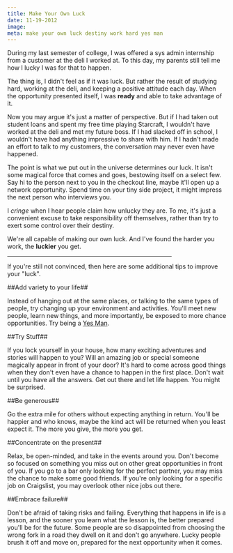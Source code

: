 ```yaml
---
title: Make Your Own Luck
date: 11-19-2012
image:
meta: make your own luck destiny work hard yes man
---
```


During my last semester of college, I was offered a sys admin internship from a customer at the deli I worked at. To this day, my parents still tell me how I lucky I was for that to happen.

The thing is, I didn't feel as if it was luck. But rather the result of studying hard, working at the deli, and keeping a positive attitude each day. When the opportunity presented itself, I was **ready** and able to take advantage of it.

Now you may argue it's just a matter of perspective. But if I had taken out student loans and spent my free time playing Starcraft, I wouldn't have worked at the deli and met my future boss. If I had slacked off in school, I wouldn't have had anything impressive to share with him. If I hadn't made an effort to talk to my customers, the conversation may never even have happened.

The point is what we put out in the universe determines our luck. It isn't some magical force that comes and goes, bestowing itself on a select few. Say hi to the person next to you in the checkout line, maybe it'll open up a network opportunity. Spend time on your tiny side project, it might impress the next person who interviews you.

I *cringe* when I hear people claim how unlucky they are. To me, it's just a convenient excuse to take responsibility off themselves, rather than try to exert some control over their destiny.

We're all capable of making our own luck. And I've found the harder you work, the **luckier** you get.

<hr width="75%">

If you're still not convinced, then here are some additional tips to improve your "luck".

##Add variety to your life##

Instead of hanging out at the same places, or talking to the same types of people, try changing up your environment and activities. You'll meet new people, learn new things, and more importantly, be exposed to more chance opportunities. Try being a [Yes Man][1].

##Try Stuff##

If you lock yourself in your house, how many exciting adventures and stories will happen to you? Will an amazing job or special someone magically appear in front of your door? It's hard to come across good things when they don't even have a chance to happen in the first place. Don't wait until you have all the answers. Get out there and let life happen. You might be surprised.

##Be generous##

Go the extra mile for others without expecting anything in return. You'll be happier and who knows, maybe the kind act will be returned when you least expect it. The more you give, the more you get.

##Concentrate on the present##

Relax, be open-minded, and take in the events around you. Don't become so focused on something you miss out on other great opportunities in front of you. If you go to a bar only looking for the perfect partner, you may miss the chance to make some good friends. If you're only looking for a specific job on Craigslist, you may overlook other nice jobs out there.

##Embrace failure##

Don't be afraid of taking risks and failing. Everything that happens in life is a lesson, and the sooner you learn what the lesson is, the better prepared you'll be for the future. Some people are so disappointed from choosing the wrong fork in a road they dwell on it and don't go anywhere. Lucky people brush it off and move on, prepared for the next opportunity when it comes.

[1]: http://en.wikipedia.org/wiki/Yes_Man_(film)
